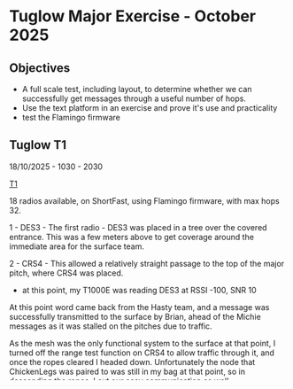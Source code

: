 # Tuglow Major Exercise - October 2025

## Objectives
- A full scale test, including layout, to determine whether we can successfully get messages through a useful number of hops.
- Use the text platform in an exercise and prove it's use and practicality
- test the Flamingo firmware

## Tuglow T1


18/10/2025 - 1030 - 2030 

[T1](./images/Tuglow_T1.jpg)

18 radios available, on ShortFast, using Flamingo firmware, with max hops 32. 

1 - DES3 - The first radio - DES3 was placed in a tree over the covered entrance. This was a few meters above to get coverage around the immediate area for the surface team. 

2 - CRS4 - This allowed a relatively straight passage to the top of the major pitch, where CRS4 was placed.
  - at this point, my T1000E was reading DES3 at RSSI -100, SNR 10

At this point word came back from the Hasty team, and a message was successfully transmitted to the surface by Brian, ahead of the Michie messages as it was stalled on the pitches due to traffic.

As the mesh was the only functional system to the surface at that point, I turned off the range test function on CRS4 to allow traffic through it, and once the ropes cleared I headed down. Unfortunately the node that ChickenLegs was paired to was still in my bag at that point, so in descending the ropes, I cut our easy communication as well. 

3 - CRS2 - From there, the pitch drops down a steep narrow rift, into a slightly larger chamber, before constricting again. I placed CRS2 in this chamber, asking Chickenlegs to position it when he got there, if I couldn't get a direct path to CRS 4 

4 - DES1 - the rift continues along much the same trajectory to the river below. I placed another of the solar nRF kit nodes approximately 8 meters above the floor, on a stalagmite where it had a decent view both up and down the streamway.

From there, I tried to assess the communication back up the rift as Chickenlegs repositioned CRS2. Things appeared to be only marginal, but without a means of communicating, he came down to the river. 

Once he joined, we established that we had a broken, or weak link up towards the surface - occasionally it would be filled, possibly by our nodes, Alex's, or another one. He positioned more along the streamway, and I attempted to get up the ropes to have another go. Unfortunately there was a lot of traffic coming down, and I was unable to do so for quite some time, eventually going up the alternate (down only) route that Team 2 had rigged, and getting a heltec node near the bottom of there that seemed to fill the gap up to CRS4.

I returned down, and liased with the various teams at the bottom.
We still seemed unable to talk to the surface, so I went up again, going all the way up the alternative route, to check the link above CRS4, and it seemed that DES3 was not reaching as far into the cave. I placed another node into that gap, and handed my tablet and the Heltec 114 to Ruth on the surface as Rod's surface node was nearly flat. 
I suspect that as DES3 heated up in the sun, it's noise floor increased, and reduced the range to CRS4. 

The other heltec - filling the gap partway up the alternate was also running out of power, and I had to return to the bottom, and then back to add a power pack to it. 

I also repositioned, and added a pair of radios in the middle where CRS2 was, adding a radio with a     5m cable to a 1/8 antenna, mostly because several of the little helical antennas had broken, and I was running out of radios. I meant to use either the leaky feeder, or 5m antenna, but apparently grabbed the wrong one.

### Observations 
- I need to know the expected battery life of all radios
- We need spare antennas 
- Shutting down the range test packets was a bad idea, network usability is not improved if the placement isn't great. 
- All nodes need tethers - Chickenlegs had them, so my repositioning was done without. 
- Solar nodes may be adversly effected by heat.
- The 2dB threshold that I had established at Bungonia, and that the HCRG quoted were established on Longfast, and medium fast. We were on shortfast, and I should have been more conservative with placement, especially on the first hop.
- Positioning without a drill is incredibly hard on vertical caves. Recommend not doing that again. a 2mm drill bit + toothpicks, or a 6mm + dowels is definitely a requirement.
- There are situations where the option for leaky feeders, or dual antennas may solve issues. 
- I believe that our issues with CRS4 to CRS2 and DES1 may have been exacerbated by humans at the pitch head - Radio would have been going through a 0.3 x 1 m gap at the pitch head, that often had people in it, especially when doing the hauls on that pitch. Short range traffic had no issues in that area - Dave and I spanned it on the first haul with no issues, but were both above it for the later haul.





### Node allocation 
- Dane - MeshComms, T1000E
- Chicken Legs - MeshComms, nrfkit
- Brian - Team 1, nrfkit 
- Alex - Team 2, T1000E
- Dave T - Team 3, Heltec 3
- Rod - Surface command - Heltec3
- Ruth - Surface command - Heltec 114 (about halfway through)

### Hardware 
17 radios:
- 2x Seeed T1000e 
- 6x Heltec v3
- 1x Heltex 114 
- 8x Seeed Xiao nRF kit based radios with either 18650 or 103040 batteries.

### Firmware
[Flamingo firmware](https://github.com/DaneEvans/Flamingo-Firmware), using the crs1025 tags. 
Max hops was set to 32, 

### Software
Meshtastic Android, 2.7.4, +- 1 version
Meshtastic Apple, at mid October 2025


### Battery Life
As we already know, the ESP32 based Heltec 3 boards use a lot of power.
The new Heltec 4 is not any better from the numbers that I've seen.

Mine, with 2 18650 batteries, last approximately 36 hours.
The additional ones provided by other members had smaller batteries, and in the case of one pair, they did not make it through the entire exercise without needing a usb battery pack.

*Recommendation* Do not purchase any more ESP boards, or recommend their use. There are some benefits to the screen and the price, but until the power consumption of them is fixed, they aren't suitable for our purposes.

### Conclusions
The system performed reasonably - the failure of the other systems lead to it being promoted above it's planned use very quickly, and caused it's setup to be rushed, and done with less precision. Most complaints were about lack of access to the system, not it's performance.

The signal quality numbers I was targetting were not customised to shortfast. It's possible that moving back to MediumFast would be a good idea. 

It was useful in both getting messages to the surface, and was used extensively in adhoc arrangements.

We had very few issues underground, and no known missing messages or holes in the network, except the last few hops to the surface. 

Being behind the michie may not have been a good idea, they were already delayed, but are slower to deploy than the mesh, especially to allow the Hasty team to make reports. This was exacerbated by the constricted, and vertical nature of the cave.

### Recomendations 
- Need consistent hardware 
- rangetests need better feedback 
- need to automate checks on network health 
    - auto thumbs up / robot from surface node
    - set a green light on the node itself - set from surface. 
- more people need personal nodes
- nodes need power switches - look at reed switches. 
- Bright colours are essential
- Another channel needs to be enabled for adhoc comms to reduce chatter. 
- Need to prioritise laying the system before prioritising messages. Getting the first message through was important, but shouldn't have been allowed to compromise the network.
- Turn on client_mute on all personal nodes, to make it easier to see holes in trunk systems. 